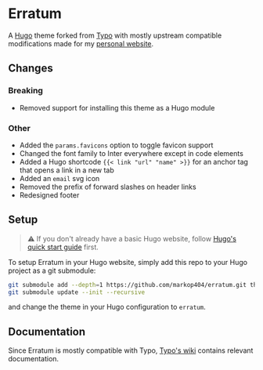 # Erratum

A [Hugo](https://gohugo.io) theme forked from [Typo](https://github.com/tomfran/typo) with mostly upstream compatible modifications made for my [personal website](https://markopejic.com).

## Changes

### Breaking

- Removed support for installing this theme as a Hugo module

### Other

- Added the ```params.favicons``` option to toggle favicon support
- Changed the font family to Inter everywhere except in code elements
- Added a Hugo shortcode ```{{< link "url" "name" >}}``` for an anchor tag that opens a link in a new tab
- Added an ```email``` svg icon
- Removed the prefix of forward slashes on header links
- Redesigned footer

## Setup

> :warning: If you don't already have a basic Hugo website, follow [Hugo's quick start guide](https://gohugo.io/getting-started/quick-start/) first.

To setup Erratum in your Hugo website, simply add this repo to your Hugo project as a git submodule:

```bash
git submodule add --depth=1 https://github.com/markop404/erratum.git themes/erratum
git submodule update --init --recursive
```

and change the theme in your Hugo configuration to ```erratum```. 

## Documentation

Since Erratum is mostly compatible with Typo, [Typo's wiki](https://tomfran.github.io/typo-wiki) contains relevant documentation.
